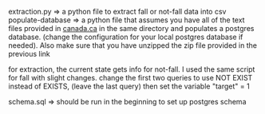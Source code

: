 extraction.py => a python file to extract fall or not-fall data into csv
populate-database => a python file that assumes you have all of the text files provided in [canada.ca](https://www.canada.ca/en/health-canada/services/drugs-health-products/medeffect-canada/adverse-reaction-database/canada-vigilance-online-database-data-extract.html) in the same directory and populates a postgres database. (change the configuration for your local postgres database if needed). Also make sure that you have unzipped the zip file provided in the previous link

for extraction, the current state gets info for not-fall. I used the same script for fall with slight changes.
change the first two queries to use NOT EXIST instead of EXISTS, (leave the last query)
then set the variable "target" = 1

schema.sql => should be run in the beginning to set up postgres schema
